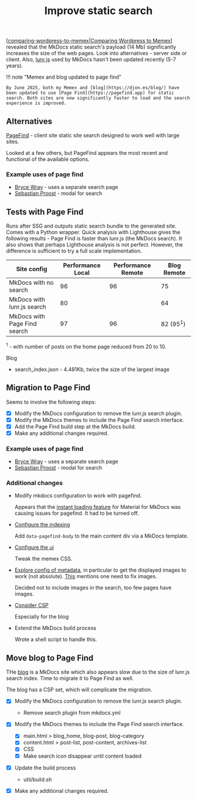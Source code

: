 ﻿---
backlinks:
- title: Colophon
  url: /memex/colophon/colophon.html
tags:
- colophon
- search
title: Improve static search
type: note
---
[[comparing-wordpress-to-memex|Comparing Wordpress to Memex]] revealed that the MkDocs static search's payload (14 Mb) significantly increases the size of the web pages. Look into alternatives - server side or client. Also, [lunr.js](https://github.com/olivernn/lunr.js/) used by MkDocs hasn't been updated recently (5-7 years).

!!! note "Memex and blog updated to page find"

    By June 2025, both my Memex and [blog](https://djon.es/blog/) have been updated to use [Page Find](https://pagefind.app) for static search. Both sites are now significantly faster to load and the search experience is improved.

## Alternatives

[PageFind](https://pagefind.app) - client site static site search designed to work well with large sites.

Looked at a few others, but PageFind appears the most recent and functional of the available options.

### Example uses of page find

- [Bryce Wray](https://www.brycewray.com/search/) - uses a separate search page
- [Sebastian Proost](https://blog.4dcu.be/programming/2022/08/27/pagefind.html) - modal for search 

## Tests with Page Find

Runs after SSG and outputs static search bundle to the generated site. Comes with a Python wrapper. Quick analysis with Lighthouse gives the following results - Page Find is faster than lunr.js (the MkDocs search). It also shows that perhaps Lighthouse analysis is not perfect. However, the difference is sufficient to try a full scale implementation.

| Site config | Performance Local | Performance Remote| Blog Remote |
|-------------|-------------|-------------|-------------|
| MkDocs with no search | 96 | 96 | 75 |
| MkDocs with lunr.js search | 80 | | 64 |
| MkDocs with Page Find search | 97 | 96 | 82 (95<sup>1</sup>) |

<sup>1</sup> - with number of posts on the home page reduced from 20 to 10.

Blog

- search_index.json - 4.481Kb, twice the size of the largest image

## Migration to Page Find

Seems to involve the following steps:

- [x] Modify the MkDocs configuration to remove the lunr.js search plugin.
- [x] Modify the MkDocs themes to include the Page Find search interface.
- [x] Add the Page Find build step at the MkDocs build.
- [x] Make any additional changes required.

### Example uses of page find

- [Bryce Wray](https://www.brycewray.com/search/) - uses a separate search page
- [Sebastian Proost](https://blog.4dcu.be/programming/2022/08/27/pagefind.html) - modal for search 

### Additional changes

- Modify mkdocs configuration to work with pagefind.

    Appears that the [instant loading feature](https://squidfunk.github.io/mkdocs-material/setup/setting-up-navigation/#instant-loading) for Material for MkDocs was causing issues for pagefind. It had to be turned off.

- [Configure the indexing](https://pagefind.app/docs/indexing/)

    Add `data-pagefind-body` to the main content div via a MkDocs template.

- [Configure the ui](https://pagefind.app/docs/ui-usage/)

    Tweak the memex CSS.

- [Explore config of metadata](https://pagefind.app/docs/metadata/), in particular to get the displayed images to work (not absolute). [This](https://blog.4dcu.be/programming/2022/08/27/pagefind.html) mentions one need to fix images.

    Decided not to include images in the search, too few pages have images.

- [Consider CSP](https://pagefind.app/docs/hosting/)

    Especially for the blog

- Extend the MkDocs build process

    Wrote a shell script to handle this.

## Move blog to Page Find

THe [blog](https://djon.es/blog/) is a MkDocs site which also appears slow due to the size of lunr.js search index. Time to migrate it to Page Find as well. 

The blog has a CSP set, which will complicate the migration.

- [x] Modify the MkDocs configuration to remove the lunr.js search plugin.
    - Remove search plugin from mkdocs.yml
- [x] Modify the MkDocs themes to include the Page Find search interface.
    - [x] main.html > blog_home, blog-post, blog-category
    - [x] content.html > post-list, post-content, archives-list
    - [x] CSS
    - [x] Make search icon disappear until content loaded
- [x] Update the build process
    - util/build.sh
- [x] Make any additional changes required.



[//begin]: # "Autogenerated link references for markdown compatibility"
[comparing-wordpress-to-memex|Comparing Wordpress to Memex]: comparing-wordpress-to-memex "Comparing Wordpress to Memex"
[//end]: # "Autogenerated link references"